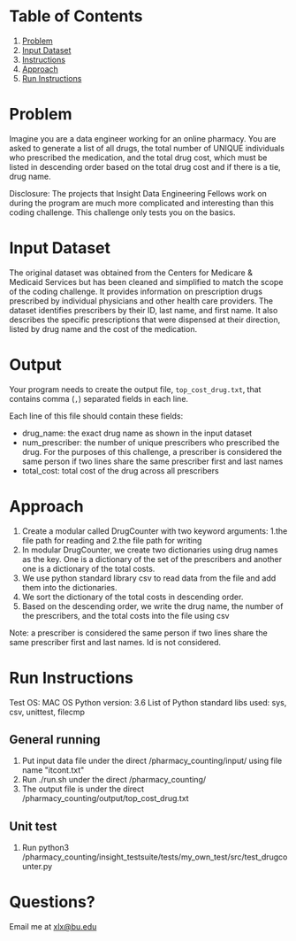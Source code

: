 # Table of Contents
1. [Problem](README.md#problem)
2. [Input Dataset](README.md#input-dataset)
3. [Instructions](README.md#instructions)
4. [Approach](README.md#approach)
5. [Run Instructions](README.md#run-instructions)


# Problem

Imagine you are a data engineer working for an online pharmacy. You are asked to generate a list of all drugs, the total number of UNIQUE individuals who prescribed the medication, and the total drug cost, which must be listed in descending order based on the total drug cost and if there is a tie, drug name. 

Disclosure: The projects that Insight Data Engineering Fellows work on during the program are much more complicated and interesting than this coding challenge. This challenge only tests you on the basics. 

# Input Dataset

The original dataset was obtained from the Centers for Medicare & Medicaid Services but has been cleaned and simplified to match the scope of the coding challenge. It provides information on prescription drugs prescribed by individual physicians and other health care providers. The dataset identifies prescribers by their ID, last name, and first name.  It also describes the specific prescriptions that were dispensed at their direction, listed by drug name and the cost of the medication. 

# Output 

Your program needs to create the output file, `top_cost_drug.txt`, that contains comma (`,`) separated fields in each line.

Each line of this file should contain these fields:
* drug_name: the exact drug name as shown in the input dataset
* num_prescriber: the number of unique prescribers who prescribed the drug. For the purposes of this challenge, a prescriber is considered the same person if two lines share the same prescriber first and last names
* total_cost: total cost of the drug across all prescribers


# Approach
1. Create a modular called DrugCounter with two keyword arguments: 1.the file path for reading and 2.the file path for writing
2. In modular DrugCounter, we create two dictionaries using drug names as the key. One is a dictionary of the set of the prescribers and another one is a dictionary of the total costs.
3. We use python standard library csv to read data from the file and add them into the dictionaries.
4. We sort the dictionary of the total costs in descending order.
5. Based on the descending order, we write the drug name, the number of the prescribers, and the total costs into the file using csv

Note: a prescriber is considered the same person if two lines share the same prescriber first and last names. Id is not considered.

# Run Instructions
Test OS: MAC OS
Python version: 3.6
List of Python standard libs used: sys, csv, unittest, filecmp

## General running
1. Put input data file under the direct /pharmacy_counting/input/ using file name "itcont.txt"
2. Run ./run.sh under the direct /pharmacy_counting/
3. The output file is under the direct /pharmacy_counting/output/top_cost_drug.txt

## Unit test
1. Run python3 /pharmacy_counting/insight_testsuite/tests/my_own_test/src/test_drugcounter.py


# Questions?
Email me at xlx@bu.edu

